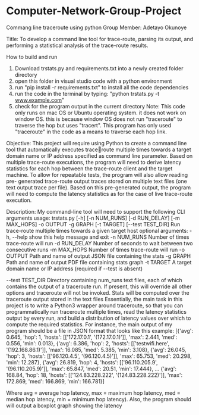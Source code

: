 # Computer-Network-Group-Project
Commang line traceroute using python
Group Member: 
Adetayo Okunoye

Title: 
To develop a command line tool for trace-route, parsing its output, and performing a statistical analysis 
of the trace-route results.

How to build and run
1. Download trstats.py and requirements.txt into a newly created folder directory
2. open this folder in visual studio code with a python environment
3. run "pip install -r requirements.txt" to install all the code dependencies
4. run the code in the terminal by typing: "python trstats.py -t www.example.com"
5. check for the program output in the current directory
Note: This code only runs on mac OS or Ubuntu operating system. it does not work on window OS. this is because window OS does not run "traceroute" to traverse the hop
but uses "tracert". This program has only used "traceroute" in the code as a means to traverse each hop link.

Objective:
This project will require using Python to create a command line tool that automatically executes traceroute multiple times towards a target domain name or IP address specified as command line parameter. 
Based on multiple trace-route executions, the program will need to derive latency statistics for each hop 
between the trace-route client and the target machine.
To allow for repeatable tests, the program will also allow reading pre- generated trace-route output 
traces stored on multiple text files (one text output trace per file). Based on this pre-generated output, 
the program will need to compute the latency statistics as for the case of live trace-route execution.

Description:
My command-line tool will need to support the following CLI arguments
usage: trstats.py [-h] [-n NUM_RUNS] [-d RUN_DELAY] [-m MAX_HOPS]
 -o OUTPUT -g GRAPH [-t TARGET] [--test TEST_DIR]
Run trace-route multiple times towards a given target host
optional arguments: 
-h, --help show this help message and exit
-n NUM_RUNS Number of times trace-route will run
-d RUN_DELAY Number of seconds to wait between two consecutive runs 
-m MAX_HOPS Number of times trace-route will run
-o OUTPUT Path and name of output JSON file containing the stats
-g GRAPH Path and name of output PDF file containing stats graph
-t TARGET A target domain name or IP address (required if --test
 is absent)
 
--test TEST_DIR Directory containing num_runs text files, each of which contains the output of a 
traceroute run. If present, this will override all other options and traceroute will not be invoked. Stats 
will be computed over the traceroute output stored in the text files
Essentially, the main task in this project is to write a Python3 wrapper around traceroute, so that you 
can programmatically run traceroute multiple times, read the latency statistics output by every run, and 
build a distribution of latency values over which to compute the required statistics. 
For instance, the main output of my program should be a file in JSON format that looks like this 
example:
[{'avg': 0.645,
'hop': 1,
'hosts': [['172.17.0.1', '(172.17.0.1)']], 'max': 2.441,
'med': 0.556,
'min': 0.013},
{'avg': 6.386,
'hop': 2,
'hosts': [['testwifi.here', '(192.168.86.1)']], 'max': 16.085,
'med': 5.385,
'min': 3.108},
{'avg': 26.045,
'hop': 3,
'hosts': [['96.120.4.5', '(96.120.4.5)']], 'max': 65.753,
'med': 20.298,
'min': 12.287},
{'avg': 26.819,
'hop': 4,
'hosts': [['96.110.205.9', '(96.110.205.9)']], 'max': 65.847,
'med': 20.51,
'min': 17.444},
...
{'avg': 168.84,
'hop': 18,
'hosts': [['124.83.228.222', '(124.83.228.222)']], 'max': 172.869,
'med': 166.869,
'min': 166.781}]

Where avg = average hop latency, max = maximum hop latency, med = median hop latency, min = 
minimum hop latency). Also, the program should will output a boxplot graph showing the latency



